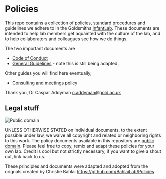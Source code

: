 # Policies

This repo contains a collection of policies, standard procedures and guidelines we adhere to in the Goldsmiths [InfantLab](http://sites.gold.ac.uk/infantlab). These documents are intended to help lab members get aquainted with the culture of the lab, and to help collaborators and colleagues see how we do things.

The two important documents are 
* [Code of Conduct](https://github.com/InfantLab/Policies/blob/master/Code_of_conduct.md)
* [General Guidelines](https://github.com/InfantLab/Policies/blob/master/General_Guidelines.md) - note this is still being adapted.

Other guides you will find here eventually, 
* [Consulting and meetings policy](https://github.com/InfantLab/Policies/blob/master/Consulting.md)

Thank you,
Dr Caspar Addyman
<c.addyman@gold.ac.uk>

## Legal stuff

![Public domain](http://i.creativecommons.org/p/zero/1.0/88x31.png)

UNLESS OTHERWISE STATED on individual documents, to the extent possible under law, we waive all copyright and related or neighboring rights to this work.
The policy documents available in this repository are [public domain](http://creativecommons.org/publicdomain/zero/1.0/). Please feel free to copy, remix and adapt these policies for your own lab. Credit is cool but not strictly necessary, if you want to give a shout out, link back to us.

These principles and documents were adapted and adopted from the orignals created by Christie Bahlai https://github.com/BahlaiLab/Policies
